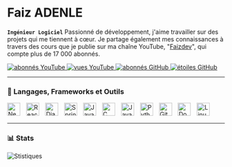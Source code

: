 # Faiz ADENLE
**`Ingénieur Logiciel`**
Passionné de développement, j'aime travailler sur des projets qui me tiennent à cœur. Je partage également mes connaissances à travers des cours que je publie sur ma chaîne YouTube, "[Faizdev][YouTube]", qui compte plus de 17 000 abonnés.




 <p align="left">
   <a href="https://www.youtube.com/c/FaïzDev?sub_confirmation=1">
      <img alt="abonnés YouTube" title="Abonnez-vous" src="https://custom-icon-badges.demolab.com/youtube/channel/subscribers/UC46ytp7_ZW9X92vjqHKVuuA?color=%23E05D44&label=SUBSCRIBE&logo=video&logoColor=white&style=for-the-badge&labelColor=CE4630"/>
   </a> 
   <a href="https://www.youtube.com/c/FaïzDev">
      <img alt="vues YouTube" title="Vues" src="https://custom-icon-badges.demolab.com/youtube/channel/views/UC46ytp7_ZW9X92vjqHKVuuA?color=%23E1AD0E&logo=eye&logoColor=white&style=for-the-badge&labelColor=C79600"/>
   </a> 
   <a href="https://github.com/sadikou-faiz?tab=followers">
      <img alt="abonnés GitHub" title="Suivre" src="https://custom-icon-badges.demolab.com/github/followers/sadikou-faiz?color=236ad3&labelColor=1155ba&style=for-the-badge&logo=person-add&label=Follow&logoColor=white"/>
   </a>
   <a href="https://github.com/ForrestKnight?tab=repositories&sort=stargazers">
      <img alt="étoiles GitHub" title="Étoiles" src="https://custom-icon-badges.demolab.com/github/stars/sadikou-faiz?color=55960c&style=for-the-badge&labelColor=488207&logo=star"/>
   </a>
</p>


   ---

### 🧰 Langages, Frameworks et Outils

<p align="left">
   <img src="https://cdn.jsdelivr.net/gh/devicons/devicon/icons/nextjs/nextjs-original.svg" alt="Next.js" width="30px" style="padding-right:10px;" />
   <img src="https://cdn.jsdelivr.net/gh/devicons/devicon/icons/react/react-original.svg" alt="React" width="30px" style="padding-right:10px;" />
   <img src="https://cdn.jsdelivr.net/gh/devicons/devicon/icons/django/django-plain.svg" alt="Django" width="30px" style="padding-right:10px;" />
   <img src="https://cdn.jsdelivr.net/gh/devicons/devicon/icons/spring/spring-original.svg" alt="Spring Boot" width="30px" style="padding-right:10px;" />
   <img src="https://cdn.jsdelivr.net/gh/devicons/devicon/icons/java/java-original.svg" alt="Java" width="30px" style="padding-right:10px;" />
   <img src="https://cdn.jsdelivr.net/gh/devicons/devicon/icons/c/c-original.svg" alt="C" width="30px" style="padding-right:10px;" />
   <img src="https://cdn.jsdelivr.net/gh/devicons/devicon/icons/javascript/javascript-plain.svg" alt="JavaScript" width="30px" style="padding-right:10px;" />
   <img src="https://cdn.jsdelivr.net/gh/devicons/devicon/icons/python/python-original.svg" alt="Python" width="30px" style="padding-right:10px;" />
   <img src="https://cdn.jsdelivr.net/gh/devicons/devicon/icons/git/git-original.svg" alt="Git" width="30px" style="padding-right:10px;" />
   <img src="https://cdn.jsdelivr.net/gh/devicons/devicon/icons/docker/docker-original.svg" alt="Docker" width="30px" style="padding-right:10px;" />
   <img src="https://cdn.jsdelivr.net/gh/devicons/devicon/icons/linux/linux-original.svg" alt="Linux" width="30px" style="padding-right:10px;" />
</p>

   ---

### 📊 Stats

![Stistiques ](https://github-readme-stats.vercel.app/api?username=sadikou-faiz&show_icons=true&theme=gruvbox)



#





[youtube]: https://www.youtube.com/c/FaïzDev
